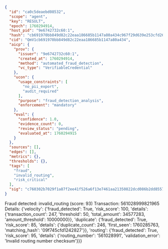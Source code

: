 ```json
{
  "id": "ca0c5deaebd08532",
  "scope": "agent",
  "key": "RESULT",
  "epoch": 1760294914,
  "host_pid": "9e6742732c60:1",
  "hash": "cb691970bb849d82c22eaa186685b1147a80a434c967f29d639e253cfd2664d5",
  "cid": "QmV1cb691970bb849d82c22eaa186685b1147a80a434",
  "aicp": {
    "prov": {
      "issuer": "9e6742732c60:1",
      "created_at": 1760294914,
      "method": "automated_fraud_detection",
      "vc_type": "VerifiableCredential"
    },
    "ucon": {
      "usage_constraints": [
        "no_pii_export",
        "audit_required"
      ],
      "purpose": "fraud_detection_analysis",
      "enforcement": "mandatory"
    },
    "eval": {
      "confidence": 1.0,
      "evidence_count": 0,
      "review_status": "pending",
      "evaluated_at": 1760294915
    }
  },
  "sources": [],
  "edges": [],
  "metrics": {},
  "thresholds": {},
  "tags": [
    "fraud",
    "invalid_routing",
    "risk_critical"
  ],
  "sig": "c760302b7029f1a87f2ee41f526a6f13e7461aa21350822dcd086b2dd8557799"
}
```

Fraud detected: invalid_routing (score: 93)
Transaction: 561028999821965
Details: {'velocity': {'fraud_detected': True, 'risk_score': 100, 'details': {'transaction_count': 247, 'threshold': 50, 'total_amount': 34577283, 'amount_threshold': 10000000}}, 'duplicate': {'fraud_detected': True, 'risk_score': 85, 'details': {'duplicate_count': 246, 'first_seen': 1760285763, 'matching_hash': '09f745cfd1242827'}}, 'routing': {'fraud_detected': True, 'risk_score': 95, 'details': {'routing_number': '561028991', 'validation_error': 'Invalid routing number checksum'}}}